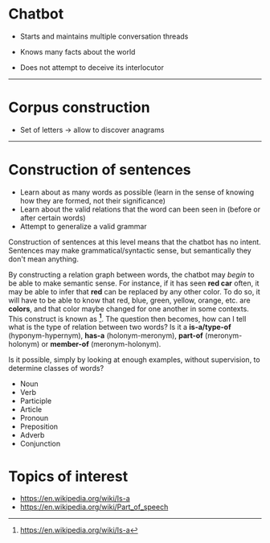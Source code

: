 # Chatbot

* Starts and maintains multiple conversation threads
* Knows many facts about the world

* Does not attempt to deceive its interlocutor

-----

# Corpus construction

* Set of letters -> allow to discover anagrams

-----

# Construction of sentences

* Learn about as many words as possible (learn in the sense of knowing how they are formed, not their significance)
* Learn about the valid relations that the word can been seen in (before or after certain words)
* Attempt to generalize a valid grammar

Construction of sentences at this level means that the chatbot has no intent. Sentences may make grammatical/syntactic sense, but semantically they don't mean anything.

By constructing a relation graph between words, the chatbot may *begin* to be able to make semantic sense. For instance, if it has seen **red car** often, it may be able to infer that **red** can be replaced by any other color. To do so, it will have to be able to know that red, blue, green, yellow, orange, etc. are **colors**, and that color maybe changed for one another in some contexts. This construct is known as **[^is-a]**. The question then becomes, how can I tell what is the type of relation between two words? Is it a **is-a/type-of** (hyponym-hypernym), **has-a** (holonym-meronym), **part-of** (meronym-holonym) or **member-of** (meronym-holonym).

Is it possible, simply by looking at enough examples, without supervision, to determine classes of words?
* Noun
* Verb
* Participle
* Article
* Pronoun
* Preposition
* Adverb
* Conjunction

[^is-a]: https://en.wikipedia.org/wiki/Is-a

# Topics of interest
* https://en.wikipedia.org/wiki/Is-a
* https://en.wikipedia.org/wiki/Part_of_speech